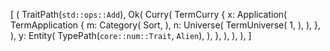 [
    (
        TraitPath(`std::ops::Add`),
        Ok(
            Curry(
                TermCurry {
                    x: Application(
                        TermApplication {
                            m: Category(
                                Sort,
                            ),
                            n: Universe(
                                TermUniverse(
                                    1,
                                ),
                            ),
                        },
                    ),
                    y: Entity(
                        TypePath(`core::num::Trait`, `Alien`),
                    ),
                },
            ),
        ),
    ),
]
